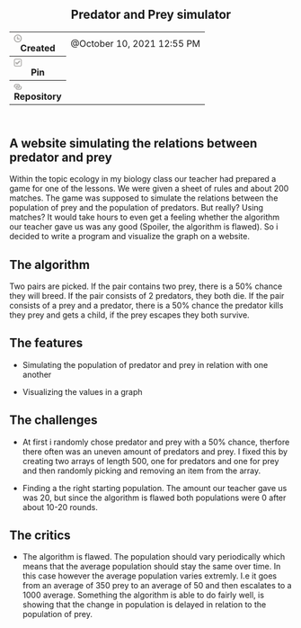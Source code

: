 <html>
	<body>
		<article id="002feeef-38f3-4ede-9f25-4893f6581cfd" class="page sans">
			<header>
				<h1 class="page-title">Predator and Prey simulator</h1>
				<table class="properties">
					<tbody>
						<tr class="property-row property-row-created_time">
							<th>
								<span class="icon property-icon"
									><svg
										viewBox="0 0 14 14"
										style="width: 14px; height: 14px; display: block; fill: rgba(55, 53, 47, 0.4); flex-shrink: 0; -webkit-backface-visibility: hidden"
										class="typesCreatedAt"
									>
										<path
											d="M6.98643729,14.0000972 C5.19579566,14.0000972 3.40419152,13.3106896 2.04245843,11.9323606 C-0.681017475,9.21200555 -0.680780251,4.76029539 2.04293482,2.04012507 C4.76664406,-0.68004331 9.22427509,-0.68004331 11.9480135,2.04013479 C13.272481,3.36277455 14,5.1330091 14,6.99552762 C14,8.87640182 13.2721894,10.6285043 11.9480135,11.9509302 C10.5679344,13.3105924 8.77756503,14.0000972 6.98643729,14.0000972 Z M10.2705296,7.00913883 L10.2705296,8.46099754 L10.2705296,8.65543362 L10.076181,8.65543362 L8.6543739,8.65543362 L5.72059514,8.65543362 L5.52619796,8.65543362 L5.52619796,8.46099754 L5.52619796,5.52541044 L5.52619796,3.37946773 L5.52619796,3.18502193 L5.72059514,3.18502193 L7.17253164,3.18502193 L7.36692883,3.18502193 L7.36692883,3.37946773 L7.36692883,6.81467358 L10.076181,6.81467358 L10.2705296,6.81467358 L10.2705296,7.00913883 Z M12.1601539,6.99552762 C12.1601539,5.61697497 11.6190112,4.32597154 10.6393933,3.34769528 C8.63253764,1.34336744 5.35197452,1.34061603 3.34153136,3.33944106 C3.33868273,3.34219247 3.33607716,3.34494388 3.33322852,3.34769528 C1.32397148,5.35459953 1.32372842,8.63641682 3.33322852,10.6433794 C5.34295224,12.6504489 8.62968901,12.6504489 10.6393933,10.6433794 C11.6190112,9.66506426 12.1601539,8.37408027 12.1601539,6.99552762 Z"
										></path></svg></span
								>Created
							</th>
							<td><time>@October 10, 2021 12:55 PM</time></td>
						</tr>
						<tr class="property-row property-row-checkbox">
							<th>
								<span class="icon property-icon"
									><svg
										viewBox="0 0 14 14"
										style="width: 14px; height: 14px; display: block; fill: rgba(55, 53, 47, 0.4); flex-shrink: 0; -webkit-backface-visibility: hidden"
										class="typesCheckbox"
									>
										<path
											d="M0,3 C0,1.34314 1.34326,0 3,0 L11,0 C12.6567,0 14,1.34314 14,3 L14,11 C14,12.6569 12.6567,14 11,14 L3,14 C1.34326,14 0,12.6569 0,11 L0,3 Z M3,1.5 C2.17139,1.5 1.5,2.17157 1.5,3 L1.5,11 C1.5,11.8284 2.17139,12.5 3,12.5 L11,12.5 C11.8286,12.5 12.5,11.8284 12.5,11 L12.5,3 C12.5,2.17157 11.8286,1.5 11,1.5 L3,1.5 Z M2.83252,6.8161 L3.39893,6.27399 L3.57617,6.10425 L3.92334,5.77216 L4.26904,6.10559 L4.44531,6.27582 L5.58398,7.37402 L9.28271,3.81073 L9.45996,3.64008 L9.80664,3.3056 L10.1538,3.63989 L10.3311,3.81067 L10.8936,4.35303 L11.0708,4.52399 L11.4434,4.88379 L11.0708,5.24353 L10.8936,5.41437 L6.1084,10.0291 L5.93115,10.2 L5.58398,10.5344 L5.23682,10.2 L5.05957,10.0292 L2.83057,7.87946 L2.65283,7.70801 L2.27832,7.34674 L2.6543,6.98694 L2.83252,6.8161 Z"
										></path></svg></span
								>Pin
							</th>
							<td><div class="checkbox checkbox-off"></div></td>
						</tr>
						<tr class="property-row property-row-url">
							<th>
								<span class="icon property-icon"
									><svg
										viewBox="0 0 14 14"
										style="width: 14px; height: 14px; display: block; fill: rgba(55, 53, 47, 0.4); flex-shrink: 0; -webkit-backface-visibility: hidden"
										class="typesUrl"
									>
										<path
											d="M3.73333,3.86667 L7.46667,3.86667 C8.49613,3.86667 9.33333,4.70387 9.33333,5.73333 C9.33333,6.7628 8.49613,7.6 7.46667,7.6 L6.53333,7.6 C6.01813,7.6 5.6,8.0186 5.6,8.53333 C5.6,9.04807 6.01813,9.46667 6.53333,9.46667 L7.46667,9.46667 C9.5284,9.46667 11.2,7.79507 11.2,5.73333 C11.2,3.6716 9.5284,2 7.46667,2 L3.73333,2 C1.6716,2 0,3.6716 0,5.73333 C0,7.124 0.762067,8.33453 1.88953,8.97713 C1.87553,8.83107 1.86667,8.6836 1.86667,8.53333 C1.86667,7.92013 1.98753,7.33447 2.2036,6.7978 C1.99267,6.4954 1.86667,6.12953 1.86667,5.73333 C1.86667,4.70387 2.70387,3.86667 3.73333,3.86667 Z M12.1095,5.28907 C12.1231,5.4356 12.1333,5.58307 12.1333,5.73333 C12.1333,6.34607 12.0101,6.9294 11.7931,7.46513 C12.0059,7.768 12.1333,8.13573 12.1333,8.53333 C12.1333,9.5628 11.2961,10.4 10.2667,10.4 L6.53333,10.4 C5.50387,10.4 4.66667,9.5628 4.66667,8.53333 C4.66667,7.50387 5.50387,6.66667 6.53333,6.66667 L7.46667,6.66667 C7.98187,6.66667 8.4,6.24807 8.4,5.73333 C8.4,5.2186 7.98187,4.8 7.46667,4.8 L6.53333,4.8 C4.4716,4.8 2.8,6.4716 2.8,8.53333 C2.8,10.59507 4.4716,12.2667 6.53333,12.2667 L10.2667,12.2667 C12.3284,12.2667 14,10.59507 14,8.53333 C14,7.14267 13.2375,5.93167 12.1095,5.28907 Z"
										></path></svg></span
								>Repository
							</th>
							<td></td>
						</tr>
					</tbody>
				</table>
			</header>
			<div class="page-body">
				<h2 id="49e99981-83ed-434c-a87b-4b4f17b01144" class="">A website simulating the relations between predator and prey</h2>
				<p id="83db2842-11a6-4ddb-b7fa-ba6461244b20" class=""></p>
				<p id="6ce8e16d-67e1-45d0-8c83-d8972ad347ff" class="">
					Within the topic ecology in my biology class our teacher had prepared a game for one of the lessons. We were given a sheet of rules and about 200 matches. The game was supposed to
					simulate the relations between the population of prey and the population of predators. But really? Using matches? It would take hours to even get a feeling whether the algorithm
					our teacher gave us was any good (Spoiler, the algorithm is flawed). So i decided to write a program and visualize the graph on a website.
				</p>
				<p id="64de29a1-115b-4cf2-9c37-6e102eed9005" class=""></p>
				<h2 id="5c01db26-b258-4d47-97bc-a0f9f6b8834a" class="">The algorithm</h2>
				<p id="85f511a6-3a9c-4927-a97a-2a67e06877af" class="">
					Two pairs are picked. If the pair contains two prey, there is a 50% chance they will breed. If the pair consists of 2 predators, they both die. If the pair consists of a prey and a
					predator, there is a 50% chance the predator kills they prey and gets a child, if the prey escapes they both survive.
				</p>
				<p id="66bbb80a-70b4-484d-8833-c101b6982e80" class=""></p>
				<h2 id="aedfabf3-1c15-4c5e-a210-95a1470c43fb" class="">The features</h2>
				<ul id="3c3f7689-5211-4e52-b801-86464ab9ba59" class="bulleted-list">
					<li style="list-style-type: disc">Simulating the population of predator and prey in relation with one another</li>
				</ul>
				<ul id="86e36005-fb41-4a3b-bb39-3242c6640638" class="bulleted-list">
					<li style="list-style-type: disc">Visualizing the values in a graph</li>
				</ul>
				<h2 id="dcbe8f21-c5e5-4a34-aef2-6b30b93add11" class="">The challenges</h2>
				<ul id="3ed3c727-752b-4117-853f-3815d7ccfcd5" class="bulleted-list">
					<li style="list-style-type: disc">
						At first i randomly chose predator and prey with a 50% chance, therfore there often was an uneven amount of predators and prey. I fixed this by creating two arrays of length
						500, one for predators and one for prey and then randomly picking and removing an item from the array.
					</li>
				</ul>
				<ul id="6f70ca02-f33b-42af-95d7-629d6bfdf008" class="bulleted-list">
					<li style="list-style-type: disc">
						Finding a the right starting population. The amount our teacher gave us was 20, but since the algorithm is flawed both populations were 0 after about 10-20 rounds.
					</li>
				</ul>
				<p id="2551d9e0-afa2-4c7b-87a3-3725e303e761" class=""></p>
				<h2 id="a15d8bbf-0619-45ee-9e2f-9c0ba8eac998" class="">The critics</h2>
				<ul id="47e546cb-9a05-4ca4-b900-457455dc4899" class="bulleted-list">
					<li style="list-style-type: disc">
						The algorithm is flawed. The population should vary periodically which means that the average population should stay the same over time. In this case however the average
						population varies extremly. I.e it goes from an average of 350 prey to an average of 50 and then escalates to a 1000 average. Something the algorithm is able to do fairly well,
						is showing that the change in population is delayed in relation to the population of prey.
					</li>
				</ul>
				<p id="6d72c8ef-1277-47a3-80d6-fb33a10596fc" class=""></p>
				<p id="e2f36bf5-d438-4b90-947e-b2e72882b024" class=""></p>
			</div>
		</article>
	</body>
</html>
